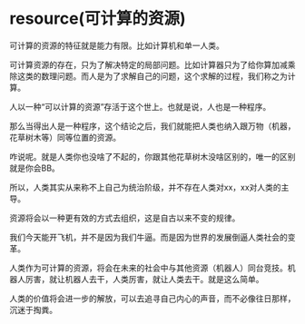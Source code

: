 # resource(可计算的资源)

可计算的资源的特征就是能力有限。比如计算机和单一人类。

可计算资源的存在，只为了解决特定的局部问题。比如计算器只为了给你算加减乘除这类的数理问题。而人是为了求解自己的问题，这个求解的过程，我们称之为计算。

人以一种“可以计算的资源”存活于这个世上。也就是说，人也是一种程序。

那么当得出人是一种程序，这个结论之后，我们就能把人类也纳入跟万物（机器，花草树木等）同等位置的资源。

咋说呢。就是人类你也没啥了不起的，你跟其他花草树木没啥区别的，唯一的区别就是你会BB。

所以，人类其实从来称不上自己为统治阶级，并不存在人类对xx，xx对人类的主导。

资源将会以一种更有效的方式去组织，这是自古以来不变的规律。

我们今天能开飞机，并不是因为我们牛逼。而是因为世界的发展倒逼人类社会的变革。

人类作为可计算的资源，将会在未来的社会中与其他资源（机器人）同台竞技。机器人厉害，就让机器人去干，人类厉害，就让人类去干。就是这么简单。

人类的价值将会进一步的解放，可以去追寻自己内心的声音，而不必像往日那样，沉迷于掏粪。
